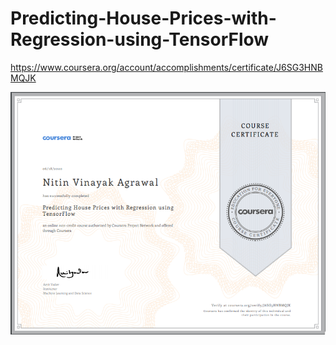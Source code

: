 # Predicting-House-Prices-with-Regression-using-TensorFlow
https://www.coursera.org/account/accomplishments/certificate/J6SG3HNBMQJK

![certificate](https://github.com/nitinvinayak/Predicting-House-Prices-with-Regression-using-TensorFlow/blob/master/certificate.jpg)
